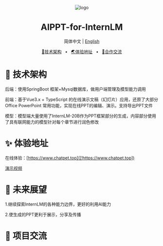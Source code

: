 <p align="center"><img src="http://www.jiankuohao.com/static/picture/logo.png" alt="logo"/></p>
<h1 align="center">AIPPT-for-InternLM</h1>
<p align="center">
  简体中文 | <a href="./README.md">English</a>
</p>
<p align="center">
	<a href="https://www.chatpet.top" target="_blank">🔗技术架构</a>
	<span>  •  </span>
	<a href="hhttps://www.chatpet.top" target="_blank">🌏体验地址</a>
	<span>  •  </span>
	<a href="#-商业合作">💬合作交流</a>
</p>

# 🤖 技术架构

后端：使用SpringBoot 框架+Mysql数据库，做用户端管理及模型能力调用

前端：基于Vue3.x + TypeScript 的在线演示文稿（幻灯片）应用，还原了大部分Office PowerPoint 常用功能，实现在线PPT的编辑、演示。支持导出PPT文件

模型：模型端大量使用了InternLM-20B作为PPT框架部分的生成，内容部分使用了具有联网能力的模型针对每个章节进行润色修改

# ✨ 体验地址

在线体验：[https://www.chatpet.top]([!https://www.chatpet.top])

[演示视频]()

# 🤝 未来展望

1.继续探索InternLM的各种能力边界，更好的利用AI能力

2.使生成的PPT更利于展示，分享及传播

# 🤝 项目交流

